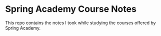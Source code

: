 # Spring Academy Course Notes

This repo contains the notes I took while studying the courses offered by Spring Academy.
